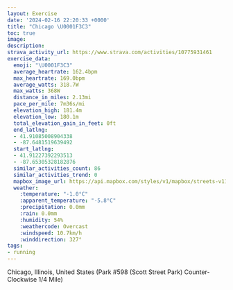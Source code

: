 ```yaml
---
layout: Exercise
date: '2024-02-16 22:20:33 +0000'
title: "Chicago \U0001F3C3"
toc: true
image:
description:
strava_activity_url: https://www.strava.com/activities/10775931461
exercise_data:
  emoji: "\U0001F3C3"
  average_heartrate: 162.4bpm
  max_heartrate: 169.0bpm
  average_watts: 318.7W
  max_watts: 368W
  distance_in_miles: 2.13mi
  pace_per_mile: 7m36s/mi
  elevation_high: 181.4m
  elevation_low: 180.1m
  total_elevation_gain_in_feet: 0ft
  end_latlng:
  - 41.91085008904338
  - -87.6481519639492
  start_latlng:
  - 41.91227392293513
  - -87.65305328182876
  similar_activities_count: 86
  similar_activities_trend: 0
  mapbox_image_url: https://api.mapbox.com/styles/v1/mapbox/streets-v11/static/path-5+787af2-1.0(k%7Bx~Fjl~uO%40aBEWM%5D%40OTYFQt%40_Ab%40s%40DOBg%40Ha%40DyALi%40%3F%7D%40%40AH%3FTB%40q%40EqC%3FmDGoBEgF%40oAB%5BCqBBOFOLCZBZ%3Ff%40CRFDX%40fFDVHPNPPHxACVMLOFOB%5DEiDGWMSSISCuAHOHOZGf%40Br%40%3FvAB%5CDLLPTLL%40lAEPENKJSDQCgDC%5BIUQQSGUAi%40Bc%40FKFKLKTCb%40F%60DDPRVJHRDp%40Gf%40%3FTSJQDO%3FUAeBEiAIUOQSGYC_AFODUTIRAV%3F~%40Bp%40Al%40Ld%40NPVL~%40C%5EENIRYDM%40%5DG_DG%5DIKKGUGSA%7D%40DSFKFGJM%5CAXD%7CCFTLTRNPBvAKXSJSDc%40CyBCi%40I%5BMQSIYAm%40%40k%40C_%40EQM%5DFm%40A_%40%40IDCBARBbACh%40%40bAFx%40BfAEdABrAAdA),pin-s-s+e5b22e(-87.65142,41.91174),pin-s-f+89ae00(-87.64638999999997,41.910879999999985)/auto/800x800?access_token=pk.eyJ1Ijoiam9zaGJlY2ttYW4iLCJhIjoiY205eWR2aDd1MWZ6djJrbXc4a3M0bWZleiJ9.XiG9OWkNcZk2QzjJbxLB4A
  weather:
    :temperature: "-1.0°C"
    :apparent_temperature: "-5.8°C"
    :precipitation: 0.0mm
    :rain: 0.0mm
    :humidity: 54%
    :weathercode: Overcast
    :windspeed: 10.7km/h
    :winddirection: 327°
tags:
- running
---
```

Chicago, Illinois, United States (Park #598 (Scott Street Park) Counter-Clockwise 1/4 Mile)
